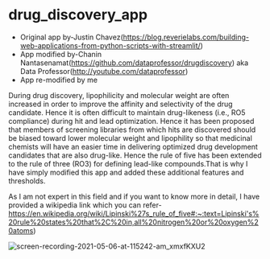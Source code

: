 
# drug_discovery_app

- Original app by-Justin Chavez(https://blog.reverielabs.com/building-web-applications-from-python-scripts-with-streamlit/)
- App modified by-Chanin Nantasenamat(https://github.com/dataprofessor/drugdiscovery) aka Data Professor(http://youtube.com/dataprofessor)
- App re-modified by me

During drug discovery, lipophilicity and molecular weight are often increased in order to improve the affinity and selectivity of the drug candidate. Hence it is often difficult to maintain drug-likeness (i.e., RO5 compliance) during hit and lead optimization. Hence it has been proposed that members of screening libraries from which hits are discovered should be biased toward lower molecular weight and lipophility so that medicinal chemists will have an easier time in delivering optimized drug development candidates that are also drug-like. Hence the rule of five has been extended to the rule of three (RO3) for defining lead-like compounds.That is why I have simply modified this app and added these additional features and thresholds.

As I am not expert in this field and if you want to know more in detail, I have provided a wikipedia link which you can refer-
https://en.wikipedia.org/wiki/Lipinski%27s_rule_of_five#:~:text=Lipinski's%20rule%20states%20that%2C%20in,all%20nitrogen%20or%20oxygen%20atoms)

![screen-recording-2021-05-06-at-115242-am_xmxfKXU2](https://user-images.githubusercontent.com/38719024/117254205-bfef6800-ae65-11eb-81b2-fbfb09e6711b.gif)




